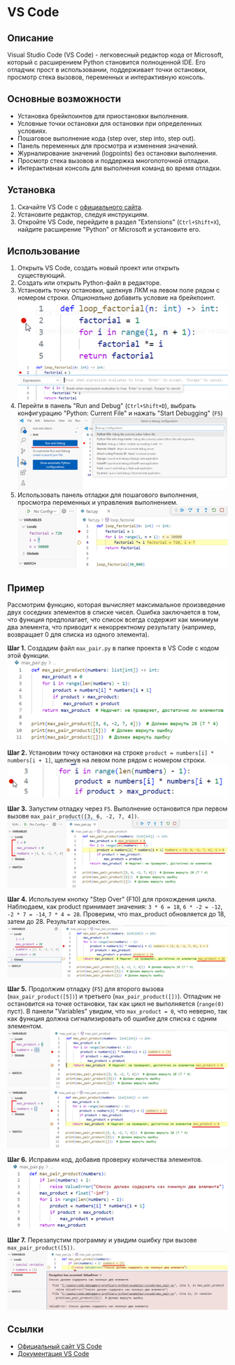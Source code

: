 # VS Code

## Описание
Visual Studio Code (VS Code) - легковесный редактор кода от Microsoft, который с расширением Python становится полноценной IDE. Его отладчик прост в использовании, поддерживает точки остановки, просмотр стека вызовов, переменных и интерактивную консоль.

## Основные возможности
- Установка брейкпоинтов для приостановки выполнения.
- Условные точки остановки для остановки при определенных условиях.
- Пошаговое выполнение кода (step over, step into, step out).
- Панель переменных для просмотра и изменения значений.
- Журналирование значений (logpoints) без остановки выполнения.
- Просмотр стека вызовов и поддержка многопоточной отладки.
- Интерактивная консоль для выполнения команд во время отладки.

## Установка
1. Скачайте VS Code с [официального сайта](https://code.visualstudio.com/download).
2. Установите редактор, следуя инструкциям.
3. Откройте VS Code, перейдите в раздел "Extensions" (`Ctrl+Shift+X`), найдите расширение "Python" от Microsoft и установите его.

## Использование
1. Открыть VS Code, создать новый проект или открыть существующий.
2. Создать или открыть Python-файл в редакторе.
3. Установить точку остановки, щелкнув ЛКМ на левом поле рядом с номером строки. _Опционально_ добавить условие на брейкпоинт. ![Установка брейпоинта в VS Code](../content/vscode/set-breakpoint.png) ![Установка условия на брейкпоинт в VS Code](../content/vscode/condition-breakpoint.png)
4. Перейти в панель "Run and Debug" (`Ctrl+Shift+D`), выбрать конфигурацию "Python: Current File" и нажать "Start Debugging" (`F5`) ![Запуск отладки в VS Code](../content/vscode/start-debug.png)
5. Использовать панель отладки для пошагового выполнения, просмотра переменных и управления выполнением. ![Панель отладки в VS Code](../content/vscode/debug-panel.png)

## Пример

Рассмотрим функцию, которая вычисляет максимальное произведение двух соседних элементов в списке чисел. Ошибка заключается в том, что функция предполагает, что список всегда содержит как минимум два элемента, что приводит к некорректному результату (например, возвращает 0 для списка из одного элемента).

**Шаг 1.** Создадим файл `max_pair.py` в папке проекта в VS Code с кодом этой функции. ![Код функции поиска наибольшего произведения пары](../content/vscode/max-pair.png)

**Шаг 2.** Установим точку остановки на строке `product = numbers[i] * numbers[i + 1]`, щелкнув на левом поле рядом с номером строки. ![Установка брейкпоинта на строке с умножением](../content/vscode/max-pair-breakpoint.png)

**Шаг 3.** Запустим отладку через `F5`. Выполнение остановится при первом вызове `max_pair_product([3, 6, -2, 7, 4])`. ![Остановка в первый раз](../content/vscode/first-stop.png)

**Шаг 4.** Используем кнопку "Step Over" (F10) для прохождения цикла. Наблюдаем, как product принимает значения: `3 * 6 = 18`, `6 * -2 = -12`, `-2 * 7 = -14`, `7 * 4 = 28`. Проверим, что max_product обновляется до 18, затем до 28. Результат корректен. ![Первый результат функции](../content/vscode/return-28.png)

**Шаг 5.** Продолжим отладку (`F5`) для второго вызова (`max_pair_product([5])`) и третьего (`max_pair_product([])`). Отладчик не остановится на точке остановки, так как цикл не выполняется (`range(0)` пуст). В панели "Variables" увидим, что `max_product = 0`, что неверно, так как функция должна сигнализировать об ошибке для списка с одним элементом. ![Второй результат функции](../content/vscode/return-0-first.png) ![Третий результат функции](../content/vscode/return-0-second.png)

**Шаг 6.** Исправим код, добавив проверку количества элементов. ![Условие на два минимум два элемента](../content/vscode/fixed-max-pair.png)

**Шаг 7.** Перезапустим программу и увидим ошибку при вызове `max_pair_product([5])`. ![Ошибка при передаче короткого списка](../content/vscode/error-max-pair.png)

## Ссылки

- [Официальный сайт VS Code](https://code.visualstudio.com/)
- [Документация VS Code](https://code.visualstudio.com/docs)


